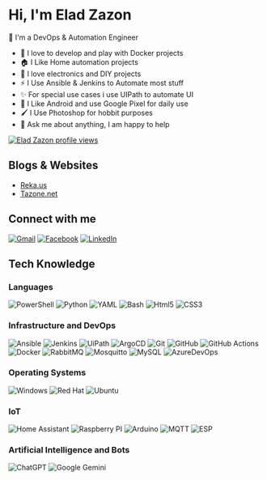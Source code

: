 
# Hi, I'm Elad Zazon

👋 I'm a DevOps & Automation Engineer

* 🐳 I love to develop and play with Docker projects
* 🏠 I Like Home automation projects
* 🤖 I love electronics and DIY projects
* ⚡ I Use Ansible & Jenkins to Automate most stuff
* ✨ For special use cases i use UIPath to automate UI
* 📲 I Like Android and use Google Pixel for daily use
* 🖌️ I Use Photoshop for hobbit purposes
* 💬 Ask me about anything, I am happy to help 

[![Elad Zazon profile views](https://u8views.com/api/v1/github/profiles/441114/views/day-week-month-total-count.svg)](https://u8views.com/github/eladzazon)

## Blogs & Websites
* [Reka.us](https://reka.us)
* [Tazone.net](https://tazone.net)

## Connect with me
[![Gmail](https://img.shields.io/badge/-Gmail-D14836?style=flat&logo=gmail&logoColor=white)](mailto:eladzazon@gmail.com)
[![Facebook](https://img.shields.io/badge/-Facebook-1877F2?style=flat&logo=facebook&logoColor=white)](https://www.facebook.com/zazon)
[![LinkedIn](https://img.shields.io/badge/-LinkedIn-0077B5?style=flat&logo=linkedin&logoColor=white)](https://www.linkedin.com/in/elad-zazon-88510b1a)

## Tech Knowledge

### Languages
  ![PowerShell](https://img.shields.io/badge/PowerShell-333333.svg?style=flat&logo=powershell)
  ![Python](https://img.shields.io/badge/-Python-333333?style=flat&logo=python)
  ![YAML](https://img.shields.io/badge/yaml-%23333333.svg?style=flat&logo=yaml)
  ![Bash](https://img.shields.io/badge/-Bash-333333?style=flat&logo=gnu-bash)
  ![Html5](https://img.shields.io/badge/-Html5-333333?style=flat&logo=html5)
  ![CSS3](https://img.shields.io/badge/-CSS3-333333?style=flat&logo=css3)
   
### Infrastructure and DevOps
  ![Ansible](https://img.shields.io/badge/ansible-333333.svg?style=flat&logo=ansible)
  ![Jenkins](https://img.shields.io/badge/jenkins-333333.svg?style=flat&logo=jenkins)
  ![UiPath](https://img.shields.io/badge/UiPath-333333?style=flat&logo=UiPath)
  ![ArgoCD](https://img.shields.io/badge/ArgoCD-333333?style=flat&logo=argo)
  ![Git](https://img.shields.io/badge/-Git-333333?style=flat&logo=git)
  ![GitHub](https://img.shields.io/badge/-GitHub-333333?style=flat&logo=github)
  ![GitHub Actions](https://img.shields.io/badge/github%20actions-333333.svg?style=flat&logo=githubactions)
  ![Docker](https://img.shields.io/badge/-Docker-333333?style=flat&logo=docker)
  ![RabbitMQ](https://img.shields.io/badge/-RabbitMQ-333333?style=flat&logo=rabbitmq)
  ![Mosquitto](https://img.shields.io/badge/-Mosquitto-333333?style=flat&logo=eclipse-mosquitto)
  ![MySQL](https://img.shields.io/badge/-MySQL-333333?style=flat&logo=mysql)
  ![AzureDevOps](https://img.shields.io/badge/-Azure%20DevOps-333333?style=flat&logo=azuredevops)

### Operating Systems
  ![Windows](https://img.shields.io/badge/-Windows%2010-333333?style=flat&logo=windows)
  ![Red Hat](https://img.shields.io/badge/Red%20Hat-333333?style=flat&logo=redhat)
  ![Ubuntu](https://img.shields.io/badge/-Ubuntu-333333?style=flat&logo=ubuntu)

### IoT
  ![Home Assistant](https://img.shields.io/badge/home%20assistant-333333.svg?style=flat&logo=home-assistant)
  ![Raspberry PI](https://img.shields.io/badge/-Raspberry%20Pi-333333?style=flat&logo=Raspberry%20Pi)
  ![Arduino](https://img.shields.io/badge/-Arduino-333333?style=flat&logo=Arduino)
  ![MQTT](https://img.shields.io/badge/-MQTT-333333?style=flat&logo=MQTT)
  ![ESP](https://img.shields.io/badge/-ESP-333333?style=flat&logo=ESP)
  
### Artificial Intelligence and Bots
  ![ChatGPT](https://img.shields.io/badge/chatGPT-333333?style=flat&logo=openai)
  ![Google Gemini](https://img.shields.io/badge/Google%20Gemini-333333?style=flat&logo=googlegemini)

<!--
**eladzazon/eladzazon** is a ✨ _special_ ✨ repository because its `README.md` (this file) appears on your GitHub profile.

Here are some ideas to get you started:

- 🔭 I’m currently working on ...
- 🌱 I’m currently learning ...
- 👯 I’m looking to collaborate on ...
- 🤔 I’m looking for help with ...
- 💬 Ask me about ...
- 📫 How to reach me: ...
- 😄 Pronouns: ...
- ⚡ Fun fact: ...
-->
